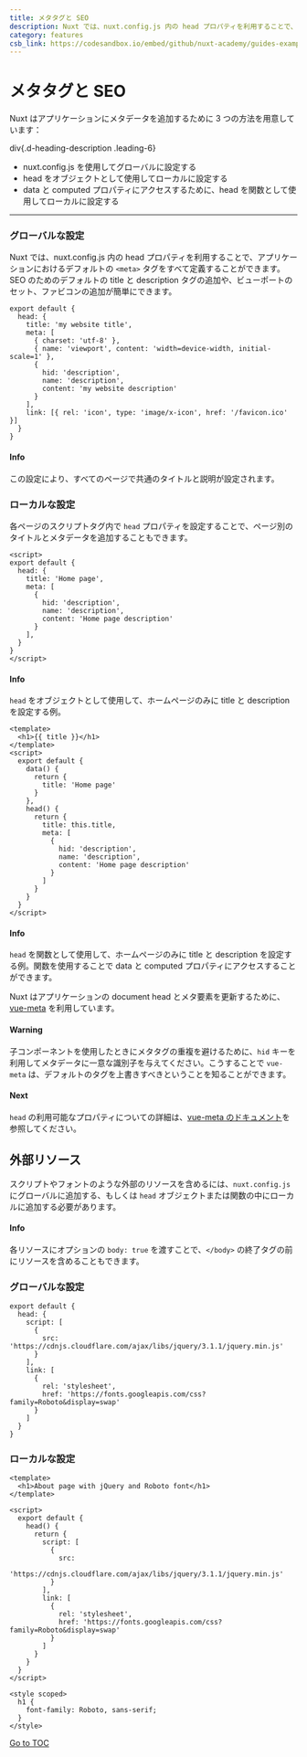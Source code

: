 ```yaml
---
title: メタタグと SEO
description: Nuxt では、nuxt.config.js 内の head プロパティを利用することで、アプリケーションにおけるデフォルトの <meta> タグをすべて定義することができます。SEO のためのデフォルトの title と description タグの追加や、ビューポートのセット、ファビコンの追加が簡単にできます。
category: features
csb_link: https://codesandbox.io/embed/github/nuxt-academy/guides-examples/tree/master/03_features/06_meta_tags_seo?fontsize=14&hidenavigation=1&theme=dark
---
```


# メタタグと SEO

Nuxt はアプリケーションにメタデータを追加するために 3 つの方法を用意しています：

div{.d-heading-description .leading-6}

- nuxt.config.js を使用してグローバルに設定する
- head をオブジェクトとして使用してローカルに設定する
- data と computed プロパティにアクセスするために、head を関数として使用してローカルに設定する



---

### グローバルな設定

Nuxt では、nuxt.config.js 内の head プロパティを利用することで、アプリケーションにおけるデフォルトの `<meta>` タグをすべて定義することができます。SEO のためのデフォルトの title と description タグの追加や、ビューポートのセット、ファビコンの追加が簡単にできます。

```js{}[nuxt.config.js]
export default {
  head: {
    title: 'my website title',
    meta: [
      { charset: 'utf-8' },
      { name: 'viewport', content: 'width=device-width, initial-scale=1' },
      {
        hid: 'description',
        name: 'description',
        content: 'my website description'
      }
    ],
    link: [{ rel: 'icon', type: 'image/x-icon', href: '/favicon.ico' }]
  }
}
```

#### Info
この設定により、すべてのページで共通のタイトルと説明が設定されます。


### ローカルな設定

各ページのスクリプトタグ内で `head` プロパティを設定することで、ページ別のタイトルとメタデータを追加することもできます。

```js{}[pages/index.vue]
<script>
export default {
  head: {
    title: 'Home page',
    meta: [
      {
        hid: 'description',
        name: 'description',
        content: 'Home page description'
      }
    ],
  }
}
</script>
```

#### Info
`head` をオブジェクトとして使用して、ホームページのみに title と description を設定する例。


```html{}[pages/index.vue]
<template>
  <h1>{{ title }}</h1>
</template>
<script>
  export default {
    data() {
      return {
        title: 'Home page'
      }
    },
    head() {
      return {
        title: this.title,
        meta: [
          {
            hid: 'description',
            name: 'description',
            content: 'Home page description'
          }
        ]
      }
    }
  }
</script>
```

#### Info
`head` を関数として使用して、ホームページのみに title と description を設定する例。関数を使用することで data と computed プロパティにアクセスすることができます。


Nuxt はアプリケーションの document head とメタ要素を更新するために、[vue-meta](https://vue-meta.nuxtjs.org/) を利用しています。

#### Warning
子コンポーネントを使用したときにメタタグの重複を避けるために、`hid` キーを利用してメタデータに一意な識別子を与えてください。こうすることで `vue-meta` は、デフォルトのタグを上書きすべきということを知ることができます。


#### Next
`head` の利用可能なプロパティについての詳細は、[vue-meta のドキュメント](https://vue-meta.nuxtjs.org/api/#metainfo-properties)を参照してください。


## 外部リソース

スクリプトやフォントのような外部のリソースを含めるには、`nuxt.config.js` にグローバルに追加する、もしくは `head` オブジェクトまたは関数の中にローカルに追加する必要があります。

#### Info
各リソースにオプションの `body: true` を渡すことで、`</body>` の終了タグの前にリソースを含めることもできます。


### グローバルな設定

```js{}[nuxt.config.js]
export default {
  head: {
    script: [
      {
        src: 'https://cdnjs.cloudflare.com/ajax/libs/jquery/3.1.1/jquery.min.js'
      }
    ],
    link: [
      {
        rel: 'stylesheet',
        href: 'https://fonts.googleapis.com/css?family=Roboto&display=swap'
      }
    ]
  }
}
```

### ローカルな設定

```html{}[pages/index.vue]
<template>
  <h1>About page with jQuery and Roboto font</h1>
</template>

<script>
  export default {
    head() {
      return {
        script: [
          {
            src:
              'https://cdnjs.cloudflare.com/ajax/libs/jquery/3.1.1/jquery.min.js'
          }
        ],
        link: [
          {
            rel: 'stylesheet',
            href: 'https://fonts.googleapis.com/css?family=Roboto&display=swap'
          }
        ]
      }
    }
  }
</script>

<style scoped>
  h1 {
    font-family: Roboto, sans-serif;
  }
</style>
```
<span style='float: footnote;'><a href="../index.html#toc">Go to TOC</a></span>

